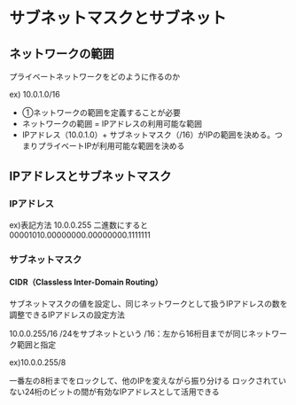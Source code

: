 # サブネットマスクとサブネット

## ネットワークの範囲
プライベートネットワークをどのように作るのか


ex) 10.0.1.0/16
- ①ネットワークの範囲を定義することが必要
 - ネットワークの範囲 = IPアドレスの利用可能な範囲
 - IPアドレス（10.0.1.0）+ サブネットマスク（/16）がIPの範囲を決める。つまりプライベートIPが利用可能な範囲を決める

 ## IPアドレスとサブネットマスク
 ### IPアドレス
 ex)表記方法
 10.0.0.255
 二進数にすると
 00001010.00000000.00000000.1111111 
 ### サブネットマスク
 #### CIDR（Classless Inter-Domain Routing）
 サブネットマスクの値を設定し、同じネットワークとして扱うIPアドレスの数を調整できるIPアドレスの設定方法
 
 10.0.0.255/16
 /24をサブネットという
 /16：左から16桁目までが同じネットワーク範囲と指定

 ex)10.0.0.255/8

 一番左の8桁までをロックして、他のIPを変えながら振り分ける
 ロックされていない24桁のビットの間が有効なIPアドレスとして活用できる